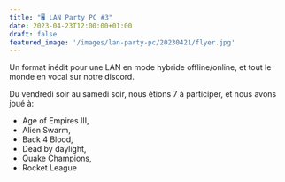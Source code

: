 ```yaml
---
title: "🖥️ LAN Party PC #3"
date: 2023-04-23T12:00:00+01:00
draft: false
featured_image: '/images/lan-party-pc/20230421/flyer.jpg'
---
```


Un format inédit pour une LAN en mode hybride offline/online, et tout le monde en vocal sur notre discord.

Du vendredi soir au samedi soir, nous étions 7 à participer, et nous avons joué à:
- Age of Empires III,
- Alien Swarm,
- Back 4 Blood,
- Dead by daylight,
- Quake Champions,
- Rocket League
